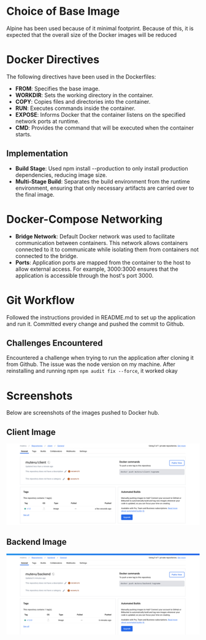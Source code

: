 # Choice of Base Image

Alpine has been used because of it minimal footprint. Because of this, it is expected that the overall size of the Docker images will 
be reduced

# Docker Directives

The following directives have been used in the Dockerfiles:
- **FROM**: Specifies the base image.
- **WORKDIR**: Sets the working directory in the container.
- **COPY**: Copies files and directories into the container.
- **RUN**: Executes commands inside the container.
- **EXPOSE**: Informs Docker that the container listens on the specified network ports at runtime.
- **CMD**: Provides the command that will be executed when the container starts.

## Implementation
- **Build Stage**: Used npm install --production to only install production dependencies, reducing image size.
- **Multi-Stage Build**: Separates the build environment from the runtime environment, ensuring that only necessary artifacts are carried over to the final image.

# Docker-Compose Networking
- **Bridge Network**: Default Docker network was used to facilitate communication between containers. This network allows containers connected to it to communicate while isolating them from containers not connected to the bridge.
- **Ports**: Application ports are mapped from the container to the host to allow external access. For example, 3000:3000 ensures that the application is accessible through the host's port 3000.


# Git Workflow
Followed the instructions provided in README.md to set up the application and run it. Committed every change and pushed the commit to Github.

## Challenges Encountered

Encountered a challenge when trying to run the application after cloning it from Github. The issue was the node version on my machine. After reinstalling and running npm `npm audit fix --force`, it worked okay

# Screenshots
Below are screenshots of the images pushed to Docker hub.

## Client Image 
![Client Image Screenshot](<client-image.png>)

## Backend Image 
![Backed Image Screenshot](<backend-image.png>)

